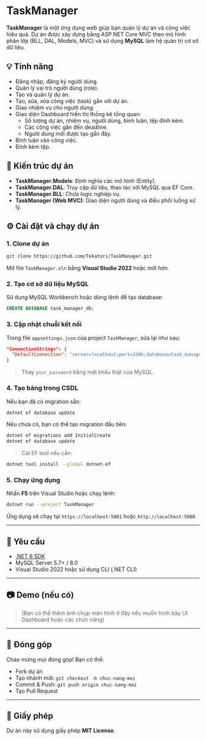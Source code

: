 
# TaskManager

**TaskManager** là một ứng dụng web giúp bạn quản lý dự án và công việc hiệu quả. Dự án được xây dựng bằng ASP.NET Core MVC theo mô hình phân lớp (BLL, DAL, Models, MVC) và sử dụng **MySQL** làm hệ quản trị cơ sở dữ liệu.

## 💡 Tính năng

- Đăng nhập, đăng ký người dùng.
- Quản lý vai trò người dùng (role).
- Tạo và quản lý dự án.
- Tạo, sửa, xóa công việc (task) gắn với dự án.
- Giao nhiệm vụ cho người dùng.
- Giao diện Dashboard hiển thị thống kê tổng quan:
  - Số lượng dự án, nhiệm vụ, người dùng, bình luận, tệp đính kèm.
  - Các công việc gần đến deadline.
  - Người dùng mới được tạo gần đây.
- Bình luận vào công việc.
- Đính kèm tệp.

## 🧱 Kiến trúc dự án

- **TaskManager.Models**: Định nghĩa các mô hình (Entity).
- **TaskManager.DAL**: Truy cập dữ liệu, thao tác với MySQL qua EF Core.
- **TaskManager.BLL**: Chứa logic nghiệp vụ.
- **TaskManager (Web MVC)**: Giao diện người dùng và điều phối luồng xử lý.

## ⚙️ Cài đặt và chạy dự án

### 1. Clone dự án

```bash
git clone https://github.com/Tekatori/TaskManager.git
```

Mở file `TaskManager.sln` bằng **Visual Studio 2022** hoặc mới hơn.

### 2. Tạo cơ sở dữ liệu MySQL

Sử dụng MySQL Workbench hoặc dòng lệnh để tạo database:

```sql
CREATE DATABASE task_manager_db;
```

### 3. Cập nhật chuỗi kết nối

Trong file `appsettings.json` của project `TaskManager`, sửa lại như sau:

```json
"ConnectionStrings": {
  "DefaultConnection": "server=localhost;port=3306;database=task_manager_db;user=root;password=your_password"
}
```

> Thay `your_password` bằng mật khẩu thật của MySQL.

### 4. Tạo bảng trong CSDL

Nếu bạn đã có migration sẵn:

```bash
dotnet ef database update
```

Nếu chưa có, bạn có thể tạo migration đầu tiên:

```bash
dotnet ef migrations add InitialCreate
dotnet ef database update
```

> Cài EF tool nếu cần:
```bash
dotnet tool install --global dotnet-ef
```

### 5. Chạy ứng dụng

Nhấn **F5** trên Visual Studio hoặc chạy lệnh:

```bash
dotnet run --project TaskManager
```

Ứng dụng sẽ chạy tại `https://localhost:5001` hoặc `http://localhost:5000`.

---

## 📌 Yêu cầu

- [.NET 6 SDK](https://dotnet.microsoft.com/download/dotnet/6.0)
- MySQL Server 5.7+ / 8.0
- Visual Studio 2022 hoặc sử dụng CLI (.NET CLI)

---

## 📷 Demo (nếu có)

> (Bạn có thể thêm ảnh chụp màn hình ở đây nếu muốn trình bày UI Dashboard hoặc các chức năng)

---

## 🤝 Đóng góp

Chào mừng mọi đóng góp! Bạn có thể:

- Fork dự án
- Tạo nhánh mới: `git checkout -b chuc-nang-moi`
- Commit & Push: `git push origin chuc-nang-moi`
- Tạo Pull Request

---

## 📄 Giấy phép

Dự án này sử dụng giấy phép **MIT License**.
